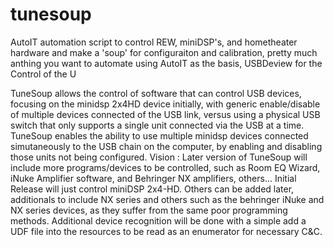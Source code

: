 # tunesoup
AutoIT automation script to control REW, miniDSP's, and hometheater hardware and make a 'soup' for configuraiton and calibration, pretty much anthing you want to automate
using AutoIT as the basis, USBDeview for the Control of the U

TuneSoup allows the control of software that can control USB devices, focusing on the minidsp 2x4HD device initially, with generic enable/disable of multiple devices connected of the USB link, versus using a physical
USB switch that only supports a single unit connected via the USB at a time.
TuneSoup enables the ability to use multiple minidsp devices connected simutaneously to the USB chain on the computer, by enabling and disabling those units not being configured.
Vision : Later version of TuneSoup will include more programs/devices to be controlled, such as Room EQ Wizard, iNuke Amplifier software, and Behringer NX amplifiers, others...
Initial Release will just control miniDSP 2x4-HD. Others can be added later, additionals to include NX series and others such as the behringer iNuke and NX series devices, as they suffer from the same poor programming methods.
Additional device recognition will be done with a simple add a UDF file into the resources to be read as an enumerator for necessary C&C.

